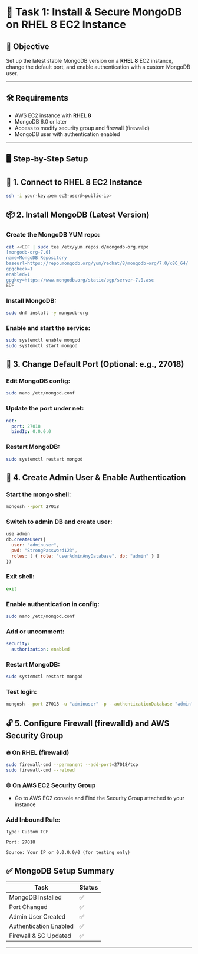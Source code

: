 # 🧩 Task 1: Install & Secure MongoDB on RHEL 8 EC2 Instance

## 📌 Objective

Set up the latest stable MongoDB version on a **RHEL 8** EC2 instance, change the default port, and enable authentication with a custom MongoDB user.

---

## 🛠️ Requirements

- AWS EC2 instance with **RHEL 8**
- MongoDB 6.0 or later
- Access to modify security group and firewall (firewalld)
- MongoDB user with authentication enabled

---

## 🖥️ Step-by-Step Setup

## 🔹 1. Connect to RHEL 8 EC2 Instance

```bash
ssh -i your-key.pem ec2-user@<public-ip>
```

##  📦 2. Install MongoDB (Latest Version)

### Create the MongoDB YUM repo:

```bash
cat <<EOF | sudo tee /etc/yum.repos.d/mongodb-org.repo
[mongodb-org-7.0]
name=MongoDB Repository
baseurl=https://repo.mongodb.org/yum/redhat/8/mongodb-org/7.0/x86_64/
gpgcheck=1
enabled=1
gpgkey=https://www.mongodb.org/static/pgp/server-7.0.asc
EOF
```

### Install MongoDB:

```bash
sudo dnf install -y mongodb-org
```

### Enable and start the service:

```bash
sudo systemctl enable mongod
sudo systemctl start mongod
```

## 🔧 3. Change Default Port (Optional: e.g., 27018)
### Edit MongoDB config:

```bash
sudo nano /etc/mongod.conf
```

### Update the port under net:

```yaml
net:
  port: 27018
  bindIp: 0.0.0.0
```

### Restart MongoDB:

```bash
sudo systemctl restart mongod
```

## 🧱 4. Create Admin User & Enable Authentication
### Start the mongo shell:

```bash
mongosh --port 27018
```

### Switch to admin DB and create user:

```javascript
use admin
db.createUser({
  user: "adminuser",
  pwd: "StrongPassword123",
  roles: [ { role: "userAdminAnyDatabase", db: "admin" } ]
})
```

### Exit shell:

```bash
exit
```

### Enable authentication in config:

```bash
sudo nano /etc/mongod.conf
```

### Add or uncomment:

```yaml
security:
  authorization: enabled
```

### Restart MongoDB:

```bash
sudo systemctl restart mongod
```

### Test login:

```bash
mongosh --port 27018 -u "adminuser" -p --authenticationDatabase "admin"
```

## 🔓 5. Configure Firewall (firewalld) and AWS Security Group
### 🔥 On RHEL (firewalld)

```bash
sudo firewall-cmd --permanent --add-port=27018/tcp
sudo firewall-cmd --reload
```

### 🌐 On AWS EC2 Security Group
* Go to AWS EC2 console and Find the Security Group attached to your instance

### Add Inbound Rule:
```
Type: Custom TCP

Port: 27018

Source: Your IP or 0.0.0.0/0 (for testing only)
```

## ✅ MongoDB Setup Summary

| Task                        | Status |
|-----------------------------|--------|
| MongoDB Installed           | ✅     |
| Port Changed                | ✅     |
| Admin User Created          | ✅     |
| Authentication Enabled      | ✅     |
| Firewall & SG Updated       | ✅     |


----------------------------------------------------------

